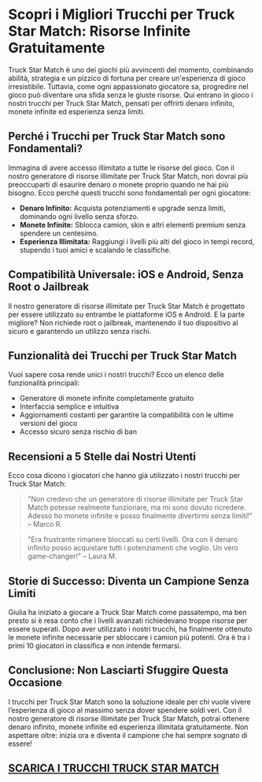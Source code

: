 <h1>Scopri i Migliori Trucchi per Truck Star Match: Risorse Infinite Gratuitamente</h1>

<p>Truck Star Match è uno dei giochi più avvincenti del momento, combinando abilità, strategia e un pizzico di fortuna per creare un'esperienza di gioco irresistibile. Tuttavia, come ogni appassionato giocatore sa, progredire nel gioco può diventare una sfida senza le giuste risorse. Qui entrano in gioco i nostri trucchi per Truck Star Match, pensati per offrirti denaro infinito, monete infinite ed esperienza senza limiti.</p>

<h2>Perché i Trucchi per Truck Star Match sono Fondamentali?</h2>
<p>Immagina di avere accesso illimitato a tutte le risorse del gioco. Con il nostro generatore di risorse illimitate per Truck Star Match, non dovrai più preoccuparti di esaurire denaro o monete proprio quando ne hai più bisogno. Ecco perché questi trucchi sono fondamentali per ogni giocatore:</p>
<ul>
  <li><strong>Denaro Infinito:</strong> Acquista potenziamenti e upgrade senza limiti, dominando ogni livello senza sforzo.</li>
  <li><strong>Monete Infinite:</strong> Sblocca camion, skin e altri elementi premium senza spendere un centesimo.</li>
  <li><strong>Esperienza Illimitata:</strong> Raggiungi i livelli più alti del gioco in tempi record, stupendo i tuoi amici e scalando le classifiche.</li>
</ul>

<h2>Compatibilità Universale: iOS e Android, Senza Root o Jailbreak</h2>
<p>Il nostro generatore di risorse illimitate per Truck Star Match è progettato per essere utilizzato su entrambe le piattaforme iOS e Android. E la parte migliore? Non richiede root o jailbreak, mantenendo il tuo dispositivo al sicuro e garantendo un utilizzo senza rischi.</p>

<h2>Funzionalità dei Trucchi per Truck Star Match</h2>
<p>Vuoi sapere cosa rende unici i nostri trucchi? Ecco un elenco delle funzionalità principali:</p>
<ul>
  <li>Generatore di monete infinite completamente gratuito</li>
  <li>Interfaccia semplice e intuitiva</li>
  <li>Aggiornamenti costanti per garantire la compatibilità con le ultime versioni del gioco</li>
  <li>Accesso sicuro senza rischio di ban</li>
</ul>

<h2>Recensioni a 5 Stelle dai Nostri Utenti</h2>
<p>Ecco cosa dicono i giocatori che hanno già utilizzato i nostri trucchi per Truck Star Match:</p>
<blockquote>"Non credevo che un generatore di risorse illimitate per Truck Star Match potesse realmente funzionare, ma mi sono dovuto ricredere. Adesso ho monete infinite e posso finalmente divertirmi senza limiti!" – Marco R.</blockquote>
<blockquote>"Era frustrante rimanere bloccati su certi livelli. Ora con il denaro infinito posso acquistare tutti i potenziamenti che voglio. Un vero game-changer!" – Laura M.</blockquote>

<h2>Storie di Successo: Diventa un Campione Senza Limiti</h2>
<p>Giulia ha iniziato a giocare a Truck Star Match come passatempo, ma ben presto si è resa conto che i livelli avanzati richiedevano troppe risorse per essere superati. Dopo aver utilizzato i nostri trucchi, ha finalmente ottenuto le monete infinite necessarie per sbloccare i camion più potenti. Ora è tra i primi 10 giocatori in classifica e non intende fermarsi.</p>

<h2>Conclusione: Non Lasciarti Sfuggire Questa Occasione</h2>
<p>I trucchi per Truck Star Match sono la soluzione ideale per chi vuole vivere l’esperienza di gioco al massimo senza dover spendere soldi veri. Con il nostro generatore di risorse illimitate per Truck Star Match, potrai ottenere denaro infinito, monete infinite ed esperienza illimitata gratuitamente. Non aspettare oltre: inizia ora e diventa il campione che hai sempre sognato di essere!</p>

## [SCARICA I TRUCCHI TRUCK STAR MATCH](https://scaricasubitoveloceitagratis.click/scaricadownload.html)
